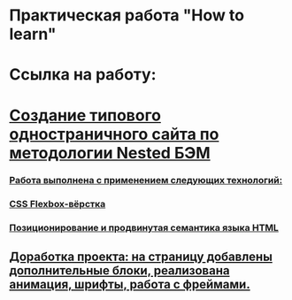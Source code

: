 # Практическая работа "How to learn"
# Ссылка на работу: <a href="https://ilkirov.github.io/how-to-learn/" target="_blank">
# Создание типового одностраничного сайта по методологии Nested БЭМ
### Работа выполнена с применением следующих технологий:
### CSS Flexbox-вёрстка
### Позиционирование и продвинутая семантика языка HTML
### 
## Доработка проекта: на страницу добавлены дополнительные блоки, реализована анимация, шрифты, работа с фреймами.